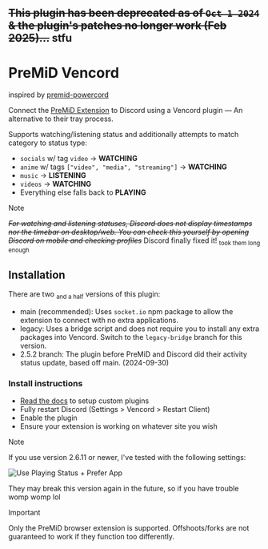 ## ~~This plugin has been deprecated as of `Oct 1 2024` & the plugin's patches no longer work (Feb 2025)...~~ stfu

# PreMiD Vencord
inspired by [premid-powercord](https://github.com/MulverineX/premid-powercord)

Connect the [PreMiD Extension](https://premid.app) to Discord using a Vencord plugin — An alternative to their tray process.

Supports watching/listening status and additionally attempts to match category to status type:
- `socials` w/ tag `video` -> **WATCHING**
- `anime` w/ tags `["video", "media", "streaming"]` -> **WATCHING**
- `music` -> **LISTENING**
- `videos` -> **WATCHING**
- Everything else falls back to **PLAYING**

> [!NOTE]
> ~~*For watching and listening statuses, Discord does not display timestamps nor the timebar on desktop/web. You can check this yourself by opening Discord on mobile and checking profiles*~~ Discord finally fixed it! <sub>took them long enough</sub>


## Installation
There are two <sub>and a half</sub> versions of this plugin:
- main (recommended): Uses `socket.io` npm package to allow the extension to connect with no extra applications.
- legacy: Uses a bridge script and does not require you to install any extra packages into Vencord. Switch to the `legacy-bridge` branch for this version.
- 2.5.2 branch: The plugin before PreMiD and Discord did their activity status update, based off main. (2024-09-30)

### Install instructions
- [Read the docs](https://docs.vencord.dev/installing/custom-plugins/) to setup custom plugins
- Fully restart Discord (Settings > Vencord > Restart Client)
- Enable the plugin
- Ensure your extension is working on whatever site you wish

> [!NOTE]
> If you use version 2.6.11 or newer, I've tested with the following settings:
>
> ![Use Playing Status + Prefer App](https://github.com/user-attachments/assets/ff48dbf0-0ce5-4c06-8938-3b86360998cc)
>
> They may break this version again in the future, so if you have trouble womp womp lol

> [!IMPORTANT]
> Only the PreMiD browser extension is supported. Offshoots/forks are not guaranteed to work if they function too differently.
>
